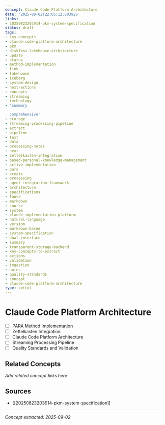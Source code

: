 ```yaml
---
concept: Claude Code Platform Architecture
date: '2025-09-02T22:05:12.803925'
links:
- 20250823203914-pkm-system-specification
status: draft
tags:
- key-concepts
- claude-code-platform-architecture
- pkm
- diskless-lakehouse-architecture
- update
- status
- method-implementation
- link
- lakehouse
- iceberg
- system-design
- next-actions
- concepts
- streaming
- technology
- 'summary

  comprehensive'
- storage
- streaming-processing-pipeline
- extract
- pipeline
- text
- data
- processing-notes
- next
- zettelkasten-integration
- based-personal-knowledge-management
- active-implementation
- para
- create
- processing
- agent-integration-framework
- architecture
- specifications
- lance
- markdown
- source
- system
- claude-implementation-platform
- natural-language
- version
- markdown-based
- system-specification
- dual-interface
- summary
- transparent-storage-backend
- key-concepts-to-extract
- actions
- validation
- ingestion
- notes
- quality-standards
- concept
- claude-code-platform-architecture
type: zettel
---
```


# Claude Code Platform Architecture

- [ ] PARA Method Implementation
- [ ] Zettelkasten Integration
- [ ] Claude Code Platform Architecture
- [ ] Streaming Processing Pipeline
- [ ] Quality Standards and Validation

## Related Concepts

*Add related concept links here*

## Sources

- [[20250823203914-pkm-system-specification]]

---
*Concept extracted: 2025-09-02*
